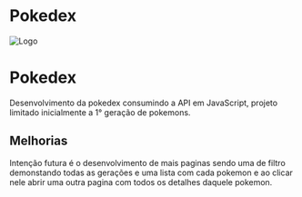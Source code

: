 # Pokedex
![Logo](https://icon-library.com/images/pokedex-icon/pokedex-icon-15.jpg)


# Pokedex

Desenvolvimento da pokedex consumindo a API em JavaScript, projeto limitado inicialmente a 1° geração de pokemons. 


## Melhorias

Intenção futura é o desenvolvimento de mais paginas sendo uma de filtro demonstando todas as gerações e uma lista com cada pokemon e ao clicar nele abrir uma outra pagina com todos os detalhes daquele pokemon.


